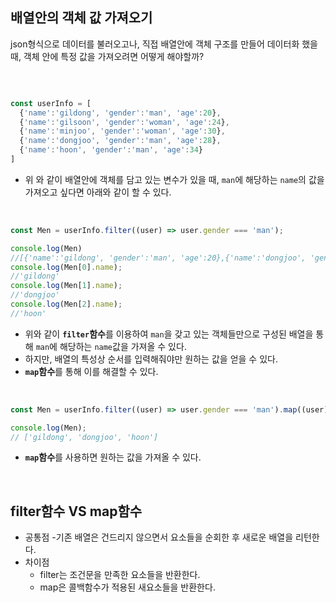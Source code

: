 ## 배열안의 객체 값 가져오기

json형식으로 데이터를 불러오고나, 직접 배열안에 객체 구조를 만들어 데이터화 했을 때, 객체 안에 특정 값을 가져오려면 어떻게 해야할까?

<br>

```javascript

const userInfo = [
  {'name':'gildong', 'gender':'man', 'age':20},
  {'name':'gilsoon', 'gender':'woman', 'age':24},
  {'name':'minjoo', 'gender':'woman', 'age':30},
  {'name':'dongjoo', 'gender':'man', 'age':28},
  {'name':'hoon', 'gender':'man', 'age':34}
]

```
- 위 와 같이 배열안에 객체를 담고 있는 변수가 있을 때, ```man```에 해당하는 ```name```의 값을 가져오고 싶다면 아래와 같이 할 수 있다.

<br>

```javascript
const Men = userInfo.filter((user) => user.gender === 'man');

console.log(Men)
//[{'name':'gildong', 'gender':'man', 'age':20},{'name':'dongjoo', 'gender':'man', 'age':28},{'name':'hoon', 'gender':'man', 'age':34}]
console.log(Men[0].name);
//'gildong'
console.log(Men[1].name);
//'dongjoo'
console.log(Men[2].name);
//'hoon'

```
- 위와 같이 **```filter```함수**를 이용하여 ```man```을 갖고 있는 객체들만으로 구성된 배열을 통해 ```man```에 해당하는 ```name```값을 가져올 수 있다.
- 하지만, 배열의 특성상 순서를 입력해줘야만 원하는 값을 얻을 수 있다.
- **```map```함수**를 통해 이를 해결할 수 있다.

<br>

```javascript
const Men = userInfo.filter((user) => user.gender === 'man').map((user) => user.name);

console.log(Men);
// ['gildong', 'dongjoo', 'hoon']

```
- **```map```함수**를 사용하면 원하는 값을 가져올 수 있다. 

<br>

## filter함수 VS map함수
- 공통점
  -기존 배열은 건드리지 않으면서 요소들을 순회한 후 새로운 배열을 리턴한다.
- 차이점
   - filter는 조건문을 만족한 요소들을 반환한다.
   - map은 콜백함수가 적용된 새요소들을 반환한다.
   




<br>






 

